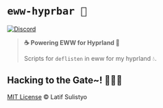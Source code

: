 # `eww-hyprbar 🏡`

[![Discord][discord-image]][discord-url]

> **☕ Powering EWW for Hyprland 🏡**
>
> Scripts for `deflisten` in eww for my hyprland 💧.

## Hacking to the Gate~! 🧑‍💻🎶

[MIT License](./license) © Latif Sulistyo

<!-- Variables -->

[discord-image]: https://img.shields.io/discord/758271814153011201?label=Developers%20Indonesia&logo=discord&style=flat-square
[discord-url]: https://discord.gg/njSj2Nq "Chat and discuss at Developers Indonesia"
